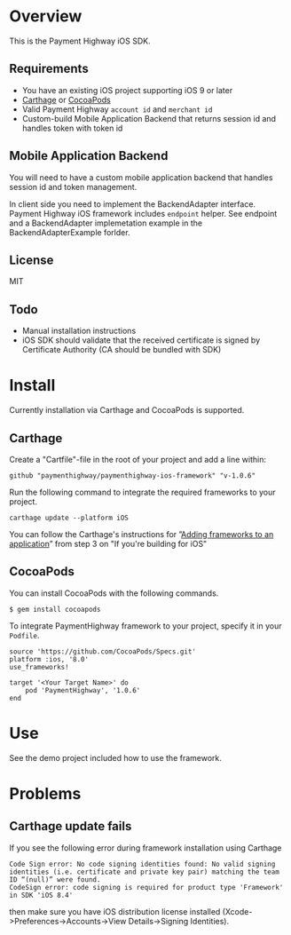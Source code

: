 # Overview

This is the Payment Highway iOS SDK.

## Requirements

* You have an existing iOS project supporting iOS 9 or later
* [Carthage]( https://github.com/Carthage/Carthage) or [CocoaPods](https://cocoapods.org/)
* Valid Payment Highway `account id` and `merchant id`
* Custom-build Mobile Application Backend that returns session id and handles token with token id

## Mobile Application Backend

You will need to have a custom mobile application backend that handles session id and token management.

In client side you need to implement the BackendAdapter interface. Payment Highway iOS framework includes `endpoint` helper. See endpoint and a BackendAdapter implemetation example in the BackendAdapterExample forlder.

## License
MIT

## Todo

* Manual installation instructions
* iOS SDK should validate that the received certificate is signed by Certificate Authority (CA should be bundled with SDK)

# Install

Currently installation via Carthage and CocoaPods is supported.

## Carthage

Create a "Cartfile"-file in the root of your project and add a line within:
```
github "paymenthighway/paymenthighway-ios-framework" "v-1.0.6"
```

Run the following command to integrate the required frameworks to your project.
```
carthage update --platform iOS
```

You can follow the Carthage's instructions for ”[Adding frameworks to an application](https://github.com/Carthage/Carthage)” from step 3 on "If you're building for iOS"

## CocoaPods

You can install CocoaPods with the following commands.

```
$ gem install cocoapods
```

To integrate PaymentHighway framework to your project, specify it in your `Podfile`.
```
source 'https://github.com/CocoaPods/Specs.git'
platform :ios, '8.0'
use_frameworks!

target '<Your Target Name>' do
    pod 'PaymentHighway', '1.0.6'
end
```

# Use

See the demo project included how to use the framework.

# Problems

## Carthage update fails

If you see the following error during framework installation using Carthage

```
Code Sign error: No code signing identities found: No valid signing identities (i.e. certificate and private key pair) matching the team ID “(null)” were found.
CodeSign error: code signing is required for product type 'Framework' in SDK 'iOS 8.4'
```

then make sure you have iOS distribution license installed (Xcode->Preferences->Accounts->View Details->Signing Identities).
